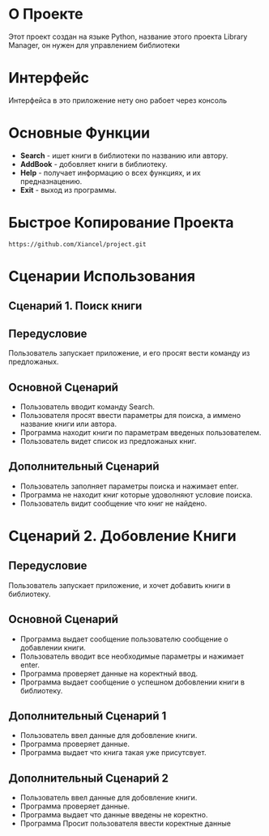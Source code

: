 # О Проекте 
Этот проект создан на языке Python, название этого проекта Library Manager, он нужен для управлением библиотеки

# Интерфейс
Интерфейса в это приложение нету оно рабоет через консоль

# Основные Функции
- **Search** - ишет книги в библиотеки по названию или автору.
- **AddBook** - добовляет книги в библиотеку.
- **Help** - получает информацию о всех функциях, и их предназнацению.
- **Exit** - выход из программы.

# Быстрое Копирование Проекта
```git
https://github.com/Xiancel/project.git
```

# Сценарии Использования
## Сценарий 1. Поиск книги
## Передусловие
Пользователь запускает приложение, и его просят вести команду из предложаных.
## Основной Сценарий
- Пользователь вводит команду Search.
- Пользователя просят ввести параметры для поиска, а иммено название книги или автора.
- Программа находит книги по параметрам введеных пользователем.
- Пользователь видет список из предложаных книг.
## Дополнительный Сценарий
- Пользователь заполняет параметры поиска и нажимает enter.
- Программа не находит книг которые удоволняют условие поиска.
- Пользователь видит сообщение что книг не найдено.

# Сценарий 2. Добовление Книги
## Передусловие
Пользователь запускает приложение, и хочет добавить книги в библиотеку.
## Основной Сценарий
- Программа выдает сообщение пользователю сообщение о добавлении книги.
- Пользователь вводит все необходимые параметры и нажимает enter.
- Программа проверяет данные на коректный ввод.
- Программа выдает сообщение о успешном добовлении книги в библиотеку.
## Дополнительный Сценарий 1
- Пользователь ввел данные для добовление книги.
- Программа проверяет данные.
- Программа выдает что книга такая уже присутсвует.
## Дополнительный Сценарий 2
- Пользователь ввел данные для добовление книги.
- Программа проверяет данные.
- Программа выдает что данные введены не коректно.
- Программа Просит пользователя ввести коректные данные
